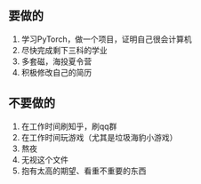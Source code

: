 ## 要做的
1. 学习PyTorch，做一个项目，证明自己很会计算机
2. 尽快完成剩下三科的学业
3. 多套磁，海投夏令营
4. 积极修改自己的简历
## 不要做的
1. 在工作时间刷知乎，刷qq群
2. 在工作时间玩游戏（尤其是垃圾海豹小游戏）
3. 熬夜
4. 无视这个文件
5. 抱有太高的期望、看重不重要的东西
